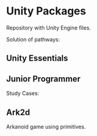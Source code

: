 
# Unity Packages

Repository with Unity Engine files.

Solution of pathways:

## Unity Essentials

## Junior Programmer

Study Cases:

## Ark2d

Arkanoid game using primitives.

